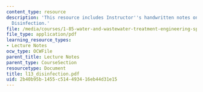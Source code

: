 ```yaml
---
content_type: resource
description: 'This resource includes Instructor''s handwritten notes on the topic:
  Disinfection.'
file: /media/courses/1-85-water-and-wastewater-treatment-engineering-spring-2006/2b40b95b1455c514493416eb44d31e15_l13_disinfection.pdf
file_type: application/pdf
learning_resource_types:
- Lecture Notes
ocw_type: OCWFile
parent_title: Lecture Notes
parent_type: CourseSection
resourcetype: Document
title: l13_disinfection.pdf
uid: 2b40b95b-1455-c514-4934-16eb44d31e15
---
```

